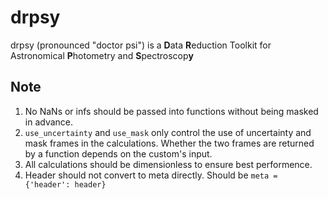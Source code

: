 # drpsy
drpsy (pronounced "doctor psi") is a **D**ata **R**eduction Toolkit for Astronomical **P**hotometry and **S**pectroscop**y**

## Note

1. No NaNs or infs should be passed into functions without being masked in advance.
2. `use_uncertainty` and `use_mask` only control the use of uncertainty and mask frames in the calculations. Whether the two frames are returned by a function depends on the custom's input.
3. All calculations should be dimensionless to ensure best performence.
4. Header should not convert to meta directly. Should be ```meta = {'header': header}```

